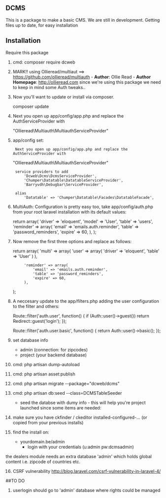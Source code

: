 ## DCMS

This is a package to make a basic CMS.
We are still in development. Getting files up to date, for easy installation


## Installation

Require this package 

1. cmd:  composer require 
          dcweb

2. MARK!! using Ollieread/multiaut ==> https://github.com/ollieread/multiauth
		- **Author**: Ollie Read 
		- **Author Homepage**: http://ollieread.com
		since we're using this package we need to keep in mind some Auth tweaks..

3. Now you'll want to update or install via composer.

    composer update

4. Next you open up app/config/app.php and replace the AuthServiceProvider with

    "Ollieread\Multiauth\MultiauthServiceProvider"


5. app/config set:

		Next you open up app/config/app.php and replace the AuthServiceProvider with

    "Ollieread\Multiauth\MultiauthServiceProvider"
		
		
		service providers to add
			'Dcweb\Dcms\DcmsServiceProvider',
			'Chumper\Datatable\DatatableServiceProvider',
			'Barryvdh\Debugbar\ServiceProvider',	
		
		alias
			'Datatable' => 'Chumper\Datatable\Facades\DatatableFacade',

6. MultiAuth: Configuration is pretty easy too, take app/config/auth.php from your root laravel installation with its default values:

    return array(
			'driver' => 'eloquent',
			'model' => 'User',
			'table' => 'users',
			'reminder' => array(
				'email' => 'emails.auth.reminder',
				'table' => 'password_reminders',
				'expire' => 60,
			),
		);

7. Now remove the first three options and replace as follows:

    return array(
				'multi' => array(
						'user' => array(
								'driver' => 'eloquent',
								'table' => 'User'
						)
				),
	
			'reminder' => array(
				'email' => 'emails.auth.reminder',
				'table' => 'password_reminders',
				'expire' => 60,
			),
	);

8. A neccesary update to the app/filters.php adding the user configuration to the filter and others:
	
	Route::filter('auth.user', function()
	{
		if (Auth::user()->guest()) return Redirect::guest('login');
	});
	
	
	Route::filter('auth.user.basic', function()
	{
		return Auth::user()->basic();
	});
		
9. set database info
	- admin (connection: for zipcodes)
	- project (your backend database)

10. cmd: php artisan dump-autoload

11. cmd: php artisan asset:publish

12. cmd: php artisan migrate --package="dcweb/dcms" 

13. cmd: php artisan db:seed --class=DCMSTableSeeder
    - seed the databse with dumy info - this will help you're project launched since some items are needed: 

14. make sure you have ckfinder / ckeditor installed-configured-... (or copied from your previous installs)

15. find the install on:
    - yourdomain.be/admin
		- login with your credentials (u:admin pw:dcmsadmin)
		
the dealers module needs an extra database 'admin' which holds global content i.e. zipcode of countries etc.

16. CSRF vulnerability
	http://blog.laravel.com/csrf-vulnerability-in-laravel-4/

##TO DO
1. userlogin should go to 'admin' database where rights could be managed
